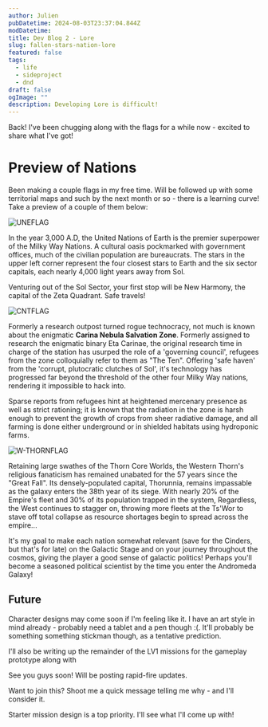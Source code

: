 ```yaml
---
author: Julien
pubDatetime: 2024-08-03T23:37:04.844Z
modDatetime:
title: Dev Blog 2 - Lore
slug: fallen-stars-nation-lore
featured: false
tags:
  - life
  - sideproject
  - dnd
draft: false
ogImage: ""
description: Developing Lore is difficult!
---
```


Back! I've been chugging along with the flags for a while now - excited to share what I've got!

# Preview of Nations

Been making a couple flags in my free time. Will be followed up with some territorial maps and such by the next month or so - there is a learning curve! Take a preview of a couple of them below:

![UNEFLAG](/blog-images/UNE.png)

In the year 3,000 A.D, the United Nations of Earth is the premier superpower of the Milky Way Nations. A cultural oasis pockmarked with government offices, much of the civilian population are bureaucrats. The stars in the upper left corner represent the four closest stars to Earth and the six sector capitals, each nearly 4,000 light years away from Sol.

Venturing out of the Sol Sector, your first stop will be New Harmony, the capital of the Zeta Quadrant. Safe travels!

![CNTFLAG](/blog-images/cnszflag.png)

Formerly a research outpost turned rogue technocracy, not much is known about the enigmatic **Carina Nebula Salvation Zone**. Formerly assigned to research the enigmatic binary Eta Carinae, the original research time in charge of the station has usurped the role of a 'governing council', refugees from the zone colloquially refer to them as "The Ten". Offering 'safe haven' from the 'corrupt, plutocratic clutches of Sol', it's technology has progressed far beyond the threshold of the other four Milky Way nations, rendering it impossible to hack into.

Sparse reports from refugees hint at heightened mercenary presence as well as strict rationing; it is known that the radiation in the zone is harsh enough to prevent the growth of crops from sheer radiative damage, and all farming is done either underground or in shielded habitats using hydroponic farms.

![W-THORNFLAG](/blog-images/west-thorn-empire.png)

Retaining large swathes of the Thorn Core Worlds, the Western Thorn's religious fanaticism has remained unabated for the 57 years since the "Great Fall". Its densely-populated capital, Thorunnia, remains impassable as the galaxy enters the 38th year of its siege. With nearly 20% of the Empire's fleet and 30% of its population trapped in the system, Regardless, the West continues to stagger on, throwing more fleets at the Ts'Wor to stave off total collapse as resource shortages begin to spread across the empire...

It's my goal to make each nation somewhat relevant (save for the Cinders, but that's for late) on the Galactic Stage and on your journey throughout the cosmos, giving the player a good sense of galactic politics! Perhaps you'll become a seasoned political scientist by the time you enter the Andromeda Galaxy!

## Future

Character designs may come soon if I'm feeling like it. I have an art style in mind already - probably need a tablet and a pen though :(. It'll probably be something something stickman though, as a tentative prediction.

I'll also be writing up the remainder of the LV1 missions for the gameplay prototype along with

See you guys soon! Will be posting rapid-fire updates.

Want to join this? Shoot me a quick message telling me why - and I'll consider it.

Starter mission design is a top priority. I'll see what I'll come up with!
